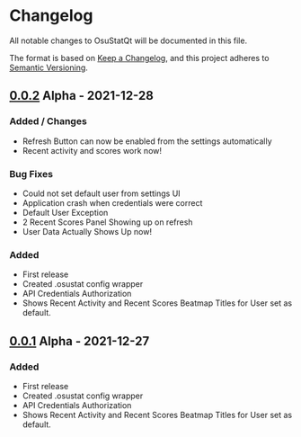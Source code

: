 # Changelog

All notable changes to OsuStatQt will be documented in this file.

The format is based on [Keep a Changelog](https://keepachangelog.com/en/1.0.0/),
and this project adheres to [Semantic Versioning](https://semver.org/spec/v2.0.0.html).

## [0.0.2] Alpha - 2021-12-28

### Added / Changes
- Refresh Button can now be enabled from the settings automatically
- Recent activity and scores work now!

### Bug Fixes
- Could not set default user from settings UI
- Application crash when credentials were correct
- Default User Exception
- 2 Recent Scores Panel Showing up on refresh
- User Data Actually Shows Up now!

### Added
- First release
- Created .osustat config wrapper
- API Credentials Authorization
- Shows Recent Activity and Recent Scores Beatmap Titles for User set as default.

## [0.0.1] Alpha - 2021-12-27


### Added
- First release
- Created .osustat config wrapper
- API Credentials Authorization
- Shows Recent Activity and Recent Scores Beatmap Titles for User set as default.



[0.0.2]: https://github.com/sortedcord/osu-statqt/releases/tag/v0.0.2-alpha
[0.0.1]: https://github.com/sortedcord/osu-statqt/releases/tag/v0.0.1-alpha
